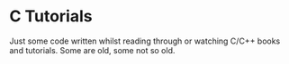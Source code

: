 # C Tutorials

Just some code written whilst reading through or watching C/C++ books and tutorials. Some are old, some not so old.

